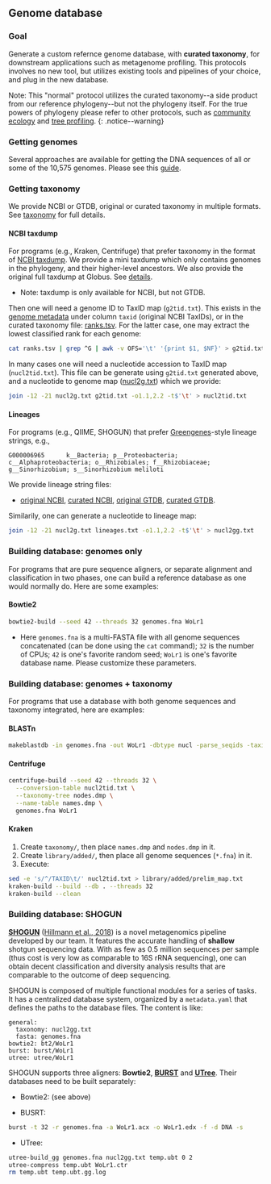 ## Genome database

### Goal

Generate a custom refernce genome database, with **curated taxonomy**, for downstream applications such as metagenome profiling. This protocols involves no new tool, but utilizes existing tools and pipelines of your choice, and plug in the new database.

Note: This "normal" protocol utilizes the curated taxonomy--a side product from our reference phylogeny--but not the phylogeny itself. For the true powers of phylogeny please refer to other protocols, such as [community ecology](community_ecology) and [tree profiling](tree_profiling).
{: .notice--warning}


### Getting genomes

Several approaches are available for getting the DNA sequences of all or some of the 10,575 genomes. Please see this [guide](../data/genomes).

### Getting taxonomy

We provide NCBI or GTDB, original or curated taxonomy in multiple formats. See [taxonomy](../data/taxonomy) for full details.

#### NCBI taxdump

For programs (e.g., Kraken, Centrifuge) that prefer taxonomy in the format of [NCBI taxdump](ftp://ftp.ncbi.nlm.nih.gov/pub/taxonomy/). We provide a mini taxdump which only contains genomes in the phylogeny, and their higher-level ancestors. We also provide the original full taxdump at Globus. See [details](../data/taxonomy/ncbi/taxdump).

- Note: taxdump is only available for NCBI, but not GTDB.

Then one will need a genome ID to TaxID map (`g2tid.txt`). This exists in the [genome metadata](../data/genome/metadata.tsv.xz) under column `taxid` (original NCBI TaxIDs), or in the curated taxonomy file: [ranks.tsv](../data/taxonomy/ncbi/curation/taxid/ranks.tsv.xz). For the latter case, one may extract the lowest classified rank for each genome:

```bash
cat ranks.tsv | grep ^G | awk -v OFS='\t' '{print $1, $NF}' > g2tid.txt
```

In many cases one will need a nucleotide accession to TaxID map (`nucl2tid.txt`). This file can be generate using `g2tid.txt` generated above, and a nucleotide to genome map ([nucl2g.txt](../data/genomes/nucl2g.txt.xz)) which we provide: 

```bash
join -12 -21 nucl2g.txt g2tid.txt -o1.1,2.2 -t$'\t' > nucl2tid.txt
```

#### Lineages

For programs (e.g., QIIME, SHOGUN) that prefer [Greengenes](http://greengenes.lbl.gov/Download/)-style lineage strings, e.g.,

```
G000006965      k__Bacteria; p__Proteobacteria; c__Alphaproteobacteria; o__Rhizobiales; f__Rhizobiaceae; g__Sinorhizobium; s__Sinorhizobium meliloti
```

We provide lineage string files:

- [original NCBI](../data/taxonomy/ncbi/lineages.txt.xz), [curated NCBI](../data/taxonomy/ncbi/curation/lineages.txt.xz), [original GTDB](../data/taxonomy/gtdb/lineages.txt.xz), [curated GTDB](../data/taxonomy/gtdb/curation/lineages.txt.xz).

Similarily, one can generate a nucleotide to lineage map:

```bash
join -12 -21 nucl2g.txt lineages.txt -o1.1,2.2 -t$'\t' > nucl2gg.txt
```

### Building database: genomes only

For programs that are pure sequence aligners, or separate alignment and classification in two phases, one can build a reference database as one would normally do. Here are some examples:

#### Bowtie2

```bash
bowtie2-build --seed 42 --threads 32 genomes.fna WoLr1
```

- Here `genomes.fna` is a multi-FASTA file with all genome sequences concatenated (can be done using the `cat` command); `32` is the number of CPUs; `42` is one's favorite random seed; `WoLr1` is one's favorite database name. Please customize these parameters.

### Building database: genomes + taxonomy

For programs that use a database with both genome sequences and taxonomy integrated, here are examples:

#### BLASTn

```bash
makeblastdb -in genomes.fna -out WoLr1 -dbtype nucl -parse_seqids -taxid_map nucl2tid.txt
```

#### Centrifuge

```bash
centrifuge-build --seed 42 --threads 32 \
  --conversion-table nucl2tid.txt \
  --taxonomy-tree nodes.dmp \
  --name-table names.dmp \
  genomes.fna WoLr1
```

#### Kraken

1. Create `taxonomy/`, then place `names.dmp` and `nodes.dmp` in it.
2. Create `library/added/`, then place all genome sequences (`*.fna`) in it.
3. Execute:

```bash
sed -e 's/^/TAXID\t/' nucl2tid.txt > library/added/prelim_map.txt
kraken-build --build --db . --threads 32
kraken-build --clean
```


### Building database: SHOGUN

[**SHOGUN**](https://github.com/knights-lab/SHOGUN) ([Hillmann et al., 2018](https://msystems.asm.org/content/3/6/e00069-18)) is a novel metagenomics pipeline developed by our team. It features the accurate handling of **shallow** shotgun sequencing data. With as few as 0.5 million sequences per sample (thus cost is very low as comparable to 16S rRNA sequencing), one can obtain decent classification and diversity analysis results that are comparable to the outcome of deep sequencing.

SHOGUN is composed of multiple functional modules for a series of tasks. It has a centralized database system, organized by a `metadata.yaml` that defines the paths to the database files. The content is like:

```
general:
  taxonomy: nucl2gg.txt
  fasta: genomes.fna
bowtie2: bt2/WoLr1
burst: burst/WoLr1
utree: utree/WoLr1
```

SHOGUN supports three aligners: **Bowtie2**, [**BURST**](https://github.com/knights-lab/BURST) and [**UTree**](https://github.com/knights-lab/UTree). Their databases need to be built separately:

- Bowtie2: (see above)

- BUSRT:

```bash
burst -t 32 -r genomes.fna -a WoLr1.acx -o WoLr1.edx -f -d DNA -s
```

- UTree:

```bash
utree-build_gg genomes.fna nucl2gg.txt temp.ubt 0 2
utree-compress temp.ubt WoLr1.ctr
rm temp.ubt temp.ubt.gg.log
```
